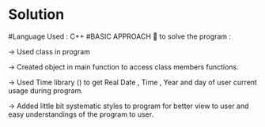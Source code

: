 # Solution 
#Language Used : C++
 #BASIC APPROACH 🔢 to solve the program :

-> Used class in program 

-> Created object in main function to access class members functions.

-> Used Time library (<ctime>) to get Real Date , Time , Year and day of user current usage during program.

-> Added little bit systematic styles to program for better view to user and easy understandings of the program to user.
